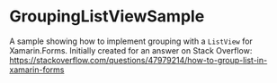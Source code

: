 # GroupingListViewSample

A sample showing how to implement grouping with a `ListView` for Xamarin.Forms. Initially created for an answer on Stack Overflow: https://stackoverflow.com/questions/47979214/how-to-group-list-in-xamarin-forms

